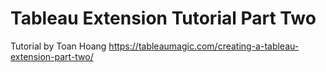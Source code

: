 # Tableau Extension Tutorial Part Two

Tutorial by Toan Hoang
https://tableaumagic.com/creating-a-tableau-extension-part-two/